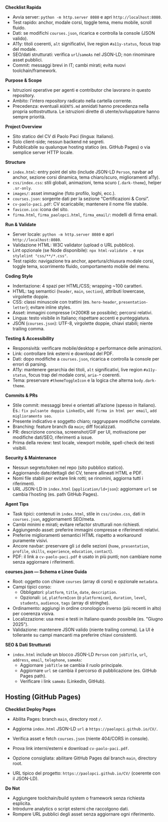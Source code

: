 **Checklist Rapida**
- Avvia server: `python -m http.server 8080` e apri `http://localhost:8080`.
- Test rapido: anchor, modale corsi, toggle tema, menu mobile, scroll fluido.
- Dati: se modifichi `courses.json`, ricarica e controlla la console (JSON valido).
- A11y: titoli coerenti, `alt` significativi, live region `#a11y-status`, focus trap del modale.
- SEO/dati strutturati: verifica `url`/`sameAs` nel JSON-LD; non rinominare asset pubblici.
- Commit: messaggi brevi in IT; cambi mirati; evita nuovi toolchain/framework.

**Purpose & Scope**
- Istruzioni operative per agenti e contributor che lavorano in questo repository.
- Ambito: l'intero repository radicato nella cartella corrente.
- Precedenza: eventuali `AGENTS.md` annidati hanno precedenza nella propria sottostruttura. Le istruzioni dirette di utente/sviluppatore hanno sempre priorità.

**Project Overview**
- Sito statico del CV di Paolo Paci (lingua: Italiano).
- Solo client-side; nessun backend né segreti.
- Pubblicabile su qualunque hosting statico (es. GitHub Pages) o via semplice server HTTP locale.

**Structure**
- `index.html`: entry point del sito (include JSON-LD `Person`, navbar ad anchor, sezione corsi dinamica, tema chiaro/scuro, miglioramenti a11y).
- `css/index.css`: stili globali, animazioni, tema scuro (`.dark-theme`), helper `.sr-only`.
- `images/`: asset immagine (foto profilo, loghi, ecc.).
- `courses.json`: sorgente dati per la sezione “Certificazioni & Corsi”.
- `cv-paolo-paci.pdf`: CV scaricabile; mantenere il nome file stabile.
- `favicon.ico`: icona del sito.
- `firma.html`, `firma_paolopci.html`, `firma_email/`: modelli di firma email.

**Run & Validate**
- Server locale: `python -m http.server 8080` e apri `http://localhost:8080`.
- Validazione HTML: W3C validator (upload o URL pubblico).
- Lint opzionale (se Node disponibile): `npx html-validate .` e `npx stylelint "css/**/*.css"`.
- Test rapido: navigazione tra anchor, apertura/chiusura modale corsi, toggle tema, scorrimento fluido, comportamento mobile del menu.

**Coding Style**
- Indentazione: 4 spazi per HTML/CSS; wrapping ~100 caratteri.
- HTML: tag semantici (`header`, `main`, `section`), attributi lowercase, virgolette doppie.
- CSS: classi minuscole con trattini (es. `hero-header`, `presentation-letter`); evitare inline styles.
- Asset: immagini compresse (≤200KB se possibile); percorsi relativi.
- Lingua: testo visibile in Italiano; rispettare accenti e punteggiatura.
- JSON (`courses.json`): UTF-8, virgolette doppie, chiavi stabili; niente trailing comma.

**Testing & Accessibility**
- Responsività: verificare mobile/desktop e performance delle animazioni.
- Link: controllare link esterni e download del PDF.
- Dati: dopo modifiche a `courses.json`, ricarica e controlla la console per errori di parsing.
- A11y: mantenere gerarchia dei titoli, `alt` significativi, live region `#a11y-status`, focus trap del modale corsi, `aria-*` coerenti.
- Tema: preservare `#themeToggleIcon` e la logica che alterna `body.dark-theme`.

**Commits & PRs**
- Stile commit: messaggi brevi e orientati all’azione (spesso in Italiano). Es.: `fix pulsante doppio LinkedIn`, `add firma in html per email`, `add miglioramento seo`.
- Presente indicativo e soggetto chiaro; raggruppare modifiche correlate.
- Branching: feature branch da `main`; diff focalizzati.
- PR: descrizione concisa, screenshot/GIF per UI, motivazione per modifiche dati/SEO, riferimenti a issue.
- Prima della review: test locale, viewport mobile, spell-check dei testi visibili.

**Security & Maintenance**
- Nessun segreto/token nel repo (sito pubblico statico).
- Aggiornando date/dettagli del CV, tenere allineati HTML e PDF.
- Nomi file stabili per evitare link rotti; se rinomini, aggiorna tutti i riferimenti.
- URL JSON-LD in `index.html` (`application/ld+json`): aggiornare `url` se cambia l’hosting (es. path GitHub Pages).

**Agent Tips**
- Task tipici: contenuti in `index.html`, stile in `css/index.css`, dati in `courses.json`, aggiornamenti SEO/meta.
- Cambi minimi e mirati; evitare refactor strutturali non richiesti.
- Aggiungendo asset: preferire immagini compresse e riferimenti relativi.
- Preferire miglioramenti semantici HTML rispetto a workaround puramente visivi.
- Ancore navbar: preservare gli `id` delle sezioni (`home`, `presentation`, `profile`, `skills`, `experience`, `education`, `contact`).
- PDF: il link a `cv-paolo-paci.pdf` è usato in più punti; non cambiare nome senza aggiornare i riferimenti.

**courses.json — Schema e Linee Guida**
- Root: oggetto con chiave `courses` (array di corsi) e opzionale `metadata`.
- Campi tipici corso:
  - Obbligatori: `platform`, `title`, `date`, `description`.
  - Opzionali: `id`, `platformIcon` (o `platformicon`), `duration`, `level`, `students`, `audience`, `tags` (array di stringhe).
- Ordinamento: aggiungi in ordine cronologico inverso (più recenti in alto) per coerenza visiva.
- Localizzazione: usa mesi e testi in Italiano quando possibile (es. "Giugno 2025").
- Validazione: mantenere JSON valido (niente trailing comma). La UI è tollerante su campi mancanti ma preferire chiavi consistenti.

**SEO & Dati Strutturati**
- `index.html` include un blocco JSON-LD `Person` con `jobTitle`, `url`, `address`, `email`, `telephone`, `sameAs`:
  - Aggiornare `jobTitle` se cambia il ruolo principale.
  - Aggiornare `url` se cambia il percorso di pubblicazione (es. GitHub Pages path).
  - Verificare i link `sameAs` (LinkedIn, GitHub).

**Hosting (GitHub Pages)**
-
**Checklist Deploy Pages**
- Abilita Pages: branch `main`, directory root `/`.
- Aggiorna `index.html` JSON-LD `url` a `https://paolopci.github.io/CV/`.
- Verifica asset e fetch `courses.json` (niente 404/CORS in console).
- Prova link interni/esterni e download `cv-paolo-paci.pdf`.

 - Opzione consigliata: abilitare GitHub Pages dal branch `main`, directory root.
 - URL tipico del progetto: `https://paolopci.github.io/CV/` (coerente con il JSON-LD).

**Do Not**
- Aggiungere toolchain/build system o framework senza richiesta esplicita.
- Introdurre analytics o script esterni che raccolgono dati.
- Rompere URL pubblici degli asset senza aggiornare ogni riferimento.

